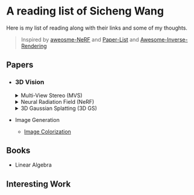 # A reading list of Sicheng Wang

Here is my list of reading along with their links and some of my thoughts.
> Inspired by [aweosme-NeRF](https://github.com/awesome-NeRF/awesome-NeRF) and [Paper-List](https://github.com/YanjieZe/Paper-List?tab=readme-ov-file) and [Awesome-Inverse-Rendering
](https://github.com/ingra14m/Awesome-Inverse-Rendering?tab=readme-ov-file#nerf-based-inverse-rendering)

## Papers

- ### 3D Vision

  <details>
  <summary>Multi-View Stereo (MVS)</summary>
  </details>


  <details>
  <summary>Neural Radiation Field (NeRF)</summary>
  </details>


  <details>
  <summary>3D Gaussian Splatting (3D GS)</summary>
    
  - [SIGGRAPH 2023] - [3D Gaussian Splatting for Real-Time Radiance Field Rendering](Papers/3DGS/3DGS.md)  
  - [SIGGRAPH 2024] - [2D Gaussian Splatting for Geometrically Accurate Radiance Fields](Papers/3DGS/2DGS.md)  
  - [SIGGRAPH Asia 2024] - [Gaussian Opacity Fields: Efficient Adaptive Surface Reconstruction in Unbounded Scenes](Papers/3DGS/GOF)  
  - [ArXiv 2024] - [RaDe-GS: Rasterizing Depth in Gaussian Splatting](Papers/3DGS/RadeGS)     
  - [TVCG 2024] - [PGSR: Planar-based Gaussian Splatting for Efficient and High-Fidelity Surface Reconstruction](Papers/3DGS/PGSR)    
  </details>

- Image Generation
  - [Image Colorization]()

## Books
- Linear Algebra
  
## Interesting Work
